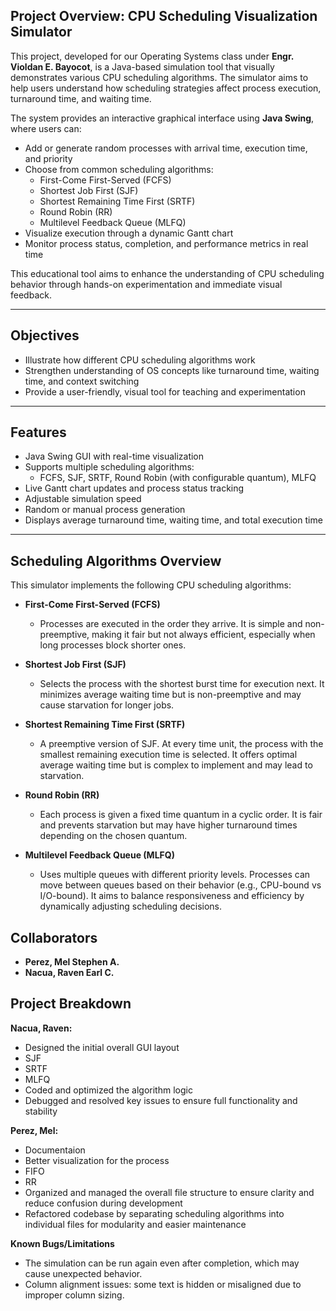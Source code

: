 ## Project Overview: CPU Scheduling Visualization Simulator

This project, developed for our Operating Systems class under **Engr. Violdan E. Bayocot**, is a Java-based simulation tool that visually demonstrates various CPU scheduling algorithms. The simulator aims to help users understand how scheduling strategies affect process execution, turnaround time, and waiting time.

The system provides an interactive graphical interface using **Java Swing**, where users can:

- Add or generate random processes with arrival time, execution time, and priority
- Choose from common scheduling algorithms:
  - First-Come First-Served (FCFS)
  - Shortest Job First (SJF)
  - Shortest Remaining Time First (SRTF)
  - Round Robin (RR)
  - Multilevel Feedback Queue (MLFQ)
- Visualize execution through a dynamic Gantt chart
- Monitor process status, completion, and performance metrics in real time

This educational tool aims to enhance the understanding of CPU scheduling behavior through hands-on experimentation and immediate visual feedback.

---

## Objectives

- Illustrate how different CPU scheduling algorithms work
- Strengthen understanding of OS concepts like turnaround time, waiting time, and context switching
- Provide a user-friendly, visual tool for teaching and experimentation

---

## Features

- Java Swing GUI with real-time visualization
- Supports multiple scheduling algorithms:
  - FCFS, SJF, SRTF, Round Robin (with configurable quantum), MLFQ 
- Live Gantt chart updates and process status tracking
- Adjustable simulation speed
- Random or manual process generation
- Displays average turnaround time, waiting time, and total execution time

---

## Scheduling Algorithms Overview

This simulator implements the following CPU scheduling algorithms:

- **First-Come First-Served (FCFS)**
  - Processes are executed in the order they arrive. It is simple and non-preemptive, making it fair but not always efficient, especially when long processes block shorter ones.

- **Shortest Job First (SJF)**
  - Selects the process with the shortest burst time for execution next. It minimizes average waiting time but is non-preemptive and may cause starvation for longer jobs.

- **Shortest Remaining Time First (SRTF)**
  - A preemptive version of SJF. At every time unit, the process with the smallest remaining execution time is selected. It offers optimal average waiting time but is complex to implement and may lead to starvation.

- **Round Robin (RR)**
  - Each process is given a fixed time quantum in a cyclic order. It is fair and prevents starvation but may have higher turnaround times depending on the chosen quantum.

- **Multilevel Feedback Queue (MLFQ)**
  - Uses multiple queues with different priority levels. Processes can move between queues based on their behavior (e.g., CPU-bound vs I/O-bound). It aims to balance responsiveness and efficiency by dynamically adjusting scheduling decisions.

## Collaborators

- **Perez, Mel Stephen A.**  
- **Nacua, Raven Earl C.**


## Project Breakdown

  **Nacua, Raven:**
  - Designed the initial overall GUI layout
  - SJF
  - SRTF
  - MLFQ
  - Coded and optimized the algorithm logic
  - Debugged and resolved key issues to ensure full functionality and stability

  **Perez, Mel:**
  - Documentaion
  - Better visualization for the process
  - FIFO
  - RR
  - Organized and managed the overall file structure to ensure clarity and reduce confusion during development
  - Refactored codebase by separating scheduling algorithms into individual files for modularity and easier maintenance

  **Known Bugs/Limitations**
  - The simulation can be run again even after completion, which may cause unexpected behavior.
  - Column alignment issues: some text is hidden or misaligned due to improper column sizing.
